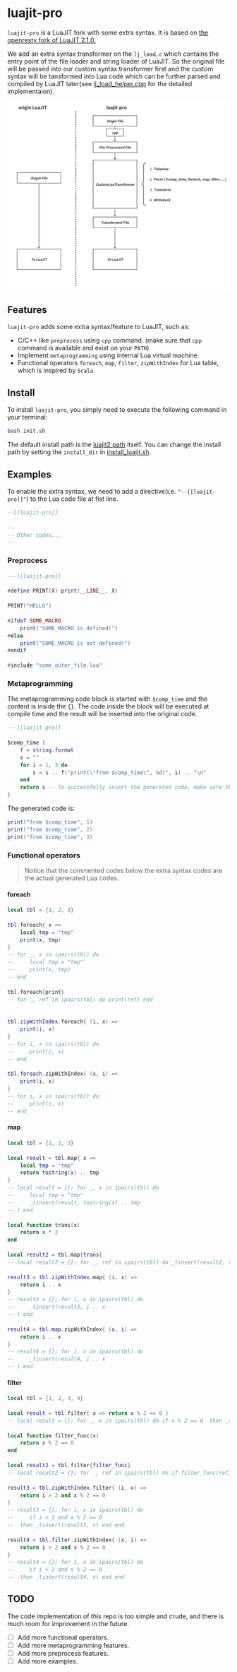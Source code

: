 # luajit-pro

`luajit-pro` is a LuaJIT fork with some extra syntax. It is based on [the openresty fork of LuaJIT 2.1.0.](https://github.com/openresty/luajit2)

We add an extra syntax transformer on the `lj_load.c` which contains the entry point of the file loader and string loader of LuaJIT. So the original file will be passed into our custom syntax transformer first and the custom syntax will be tansformed into Lua code which can be further parsed and compiled by LuaJIT later(see [lj_load_helper.cpp](patch/src/lj_load_helper.cpp/) for the detailed implementaion).

![luajit-pro](luajit-pro.png)

## Features
`luajit-pro` adds some extra syntax/feature to LuaJIT, such as:
  - C/C++ like `preprocess` using `cpp` command. (make sure that `cpp` command is available and exist on your `PATH`)
  - Implement `metaprogramming` using internal Lua virtual machine.
  - Functional operators `foreach`, `map`, `filter`, `zipWithIndex` for Lua table, which is inspired by `Scala`.

## Install
To install `luajit-pro`, you simply need to execute the following command in your terminal:
```bash
bash init.sh
```
The default install path is the [luajit2 path](luajit2) itself. You can change the install path by setting the `install_dir` in [install_luajit.sh](install_luajit.sh).

## Examples
To enable the extra syntax, we need to add a directive(i.e. `"--[[luajit-pro]]"`) to the Lua code file at fist line.
```Lua
--[[luajit-pro]]

--
-- Other codes...
--
```
### Preprocess
```Lua
---[[luajit-pro]]

#define PRINT(X) print(__LINE__, X)

PRINT("HELLO")

#ifdef SOME_MACRO
    print("SOME_MACRO is defined!")
#else
    print("SOME_MACRO is not defined!")
#endif

#include "some_outer_file.lua"

```

### Metaprogramming
The metaprogramming code block is started with `$comp_time` and the content is inside the `{}`. The code inside the block will be executed at compile time and the result will be inserted into the original code.

```Lua
---[[luajit-pro]]

$comp_time {
    f = string.format
    s = ""
    for i = 1, 3 do
        s = s .. f("print(\"from $comp_time\", %d)", i) .. "\n"
    end
    return s -- To successfully insert the generated code, make sure that the generated code is a string and return it.
}
```

The generated code is:
```Lua
print("from $comp_time", 1)
print("from $comp_time", 2)
print("from $comp_time", 3)
```

### Functional operators
> Notice that the commented codes below the extra syntax codes are the actual generated Lua codes.
#### foreach
```Lua
local tbl = {1, 2, 3}

tbl.foreach{ x => 
    local tmp = "tmp"
    print(x, tmp)
}
-- for _, x in ipairs(tbl) do 
--     local tmp = "tmp"
--     print(x, tmp)
-- end

tbl.foreach{print}
-- for _, ref in ipairs(tbl) do print(ref) end


tbl.zipWithIndex.foreach{ (i, x) => 
    print(i, x)
}
-- for i, x in ipairs(tbl) do 
--     print(i, x)
-- end

tbl.foreach.zipWithIndex{ (x, i) =>
    print(i, x)
}
-- for i, x in ipairs(tbl) do 
--     print(i, x)
-- end
```
#### map
```Lua
local tbl = {1, 2, 3}

local result = tbl.map{ x => 
    local tmp = "tmp"
    return tostring(x) .. tmp
}
-- local result = {}; for _, x in ipairs(tbl) do 
--     local tmp = "tmp"
--     _tinsert(result, tostring(x) .. tmp
-- ) end

local function trans(x)
    return x * 2
end

local result2 = tbl.map{trans}
-- local result2 = {}; for _, ref in ipairs(tbl) do _tinsert(result2, trans(ref) ) end

result3 = tbl.zipWithIndex.map{ (i, x) => 
    return i .. x
}
-- result3 = {}; for i, x in ipairs(tbl) do 
--     _tinsert(result3, i .. x
-- ) end

result4 = tbl.map.zipWithIndex{ (x, i) =>
    return i .. x
}
-- result4 = {}; for i, x in ipairs(tbl) do 
--     _tinsert(result4, i .. x
-- ) end
```

#### filter
```Lua
local tbl = {1, 2, 3, 4}

local result = tbl.filter{ x => return x % 2 == 0 }
-- local result = {}; for _, x in ipairs(tbl) do if x % 2 == 0  then _tinsert(result, x) end end

local function filter_func(x)
    return x % 2 == 0
end

local result2 = tbl.filter{filter_func}
-- local result2 = {}; for _, ref in ipairs(tbl) do if filter_func(ref) then _tinsert(result2, ref) end end

result3 = tbl.zipWithIndex.filter{ (i, x) => 
    return i > 2 and x % 2 == 0
}
-- result3 = {}; for i, x in ipairs(tbl) do 
--     if i > 2 and x % 2 == 0
--  then _tinsert(result3, x) end end

result4 = tbl.filter.zipWithIndex{ (x, i) => 
    return i > 2 and x % 2 == 0 
}
-- result4 = {}; for i, x in ipairs(tbl) do 
--     if i > 2 and x % 2 == 0
--  then _tinsert(result4, x) end end

```

## TODO
The code implementation of this repo is too simple and crude, and there is much room for improvement in the future.
  - [ ] Add more functional operators.
  - [ ] Add more metaprogramming features.
  - [ ] Add more preprocess features.
  - [ ] Add more examples.